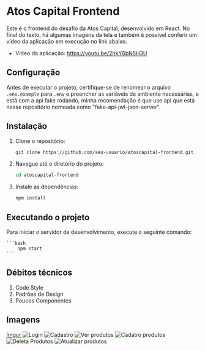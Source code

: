 # Atos Capital Frontend

Este é o frontend do desafio da Atos Capital, desenvolvido em React. No final do texto, há algumas imagens da tela e também é possível conferir um vídeo da aplicação em execução no link abaixo.

 - Video da aplicação: https://youtu.be/2hkY6bN5H3U

## Configuração

Antes de executar o projeto, certifique-se de renomear o arquivo `.env.example` para `.env` e preencher as variáveis de ambiente necessárias, e está com a api fake rodando, minha recomendação é que use api que está nesse repositório nomeada como "fake-api-jwt-json-server".

## Instalação

1. Clone o repositório:

    ```bash
    git clone https://github.com/seu-usuario/atoscapital-frontend.git
    ```

2. Navegue até o diretório do projeto:

    ```bash
    cd atoscapital-frontend
    ```

3. Instale as dependências:

    ```bash
    npm install
    ```

## Executando o projeto

Para iniciar o servidor de desenvolvimento, execute o seguinte comando:
    
    ```bash
        npm start
    ```

## Débitos técnicos
1. Code Style
2. Padrões de Design
3. Poucos Componentes

## Imagens

[Imgur](https://imgur.com/BcRH8qF)
![Login](https://imgur.com/undefined)
![Cadastro](https://imgur.com/yrarQs9)
![Ver produtos](https://imgur.com/BcRH8qF)
![Cadatro produtos](https://imgur.com/Xvg0vXl)
![Deleta Produtos](https://imgur.com/OUuKflB)
![Atualizar produtos](https://imgur.com/ab5wxpH)